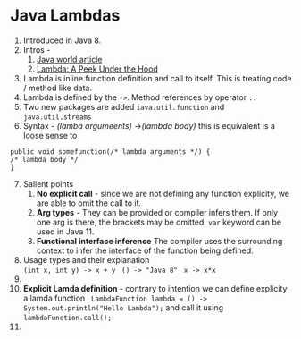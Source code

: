 # Java Lambdas
1. Introduced in Java 8. 
2. Intros - 
	  1.  [Java world article](https://www.javaworld.com/article/3452018/get-started-with-lambda-expressions.html) 
	  1. [Lambda: A Peek Under the Hood](https://www.youtube.com/watch?v=C_QbkGU_lqY)
3. Lambda is inline function definition and call to itself. This is treating code / method like data. 
4. Lambda is defined by the `->`. Method references by operator `::` 
5. Two new packages are added `iava.util.function` and `java.util.streams`
6. Syntax - *(lamba  argumeents)* ->*(lambda body)* 
this is equivalent is a loose sense to 
```
public void somefunction(/* lambda arguments */) {
/* lambda body */
}
```
7. Salient points 
    1. **No explicit call** - since we are not defining any function explicity, we are able to omit the call to it. 
    2.  **Arg types**  - They can be provided or compiler infers them. If only one arg is there, the brackets may be omitted. `var` keyword can be used in Java 11.
    3.  **Functional interface inference** The compiler uses the surrounding context to infer the interface of the function being defined. 
8.  Usage types and their explanation  
`(int x, int y) -> x + y`
` () -> "Java 8"` 
` x -> x*x`
9.  
10. **Explicit Lamda definition** - contrary to intention we can define explicity a lamda function 
` LambdaFunction lambda = () -> System.out.println("Hello Lambda");`
and call it using 
`lambdaFunction.call();` 
11. 
<!--stackedit_data:
eyJoaXN0b3J5IjpbMzk2NDkxMjMwLDEyNjM1MjU5NCw1MDczOT
Q5NzcsMTIyMjA1MTI3MSwxMTY5NzU4NiwxMjExNDUyMjc4XX0=

-->